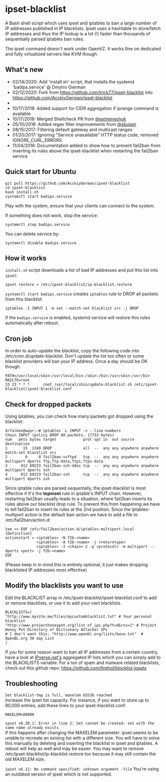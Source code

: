 ipset-blacklist
===============

A Bash shell script which uses ipset and iptables to ban a large number of IP addresses published in IP blacklists.
 Ipset uses a hashtable to store/fetch IP addresses and thus the IP lookup is a lot (!) faster than thousands of
  sequentially parsed iptables ban rules.

The ipset command doesn't work under OpenVZ. It works fine on dedicated and fully virtualized servers like KVM though.

## What's new
- 02/14/2020: Add 'install.sh' script, that installs the systemd 'badips.service'  @ Dmytro Gierman
- 02/12/2020: Fork from https://github.com/trick77/ipset-blacklist into https://github.com/AcckiyGerman/ipset-blacklist
-
- 10/17/2018: Added support for CIDR aggregation if iprange command is available
- 10/17/2018: Merged Shellcheck PR from [@extremeshok](https://github.com/extremeshok)
- 05/10/2018: Added regex filter improvements from [@sbujam](https://github.com/sbujam)
- 08/15/2017: Filtering default gateway and multicast ranges
- 01/20/2017: Ignoring "Service unavailable" HTTP status code, removed IGNORE_CURL_ERRORS 
- 11/04/2016: Documentation added to show how to prevent fail2ban from inserting its rules above the ipset-blacklist when restarting the fail2ban service

## Quick start for Ubuntu
```shell
git pull https://github.com/AcckiyGerman/ipset-blacklist
cd ipset-blacklist
bash install.sh
systemctl start badips.service
```
Play with the system, ensure that your clients can connect to the system.  
  
If something does not work, stop the service:
  
    systemctl stop badips.service

You can delete service by:
   
    systemctl disable badips.service

## How it works
`install.sh` script downloads a list of bad IP addresses and put this list into `ipset`:

    ipset restore < /etc/ipset-blacklist/ip-blacklist.restore

`systemctl start badips.service` creates `iptables` rule to DROP all packets from this blacklist:

    iptables -I INPUT 1 -m set --match-set blacklist src -j DROP


If the `badips.service` is enabled, systemd service will restore this rules automatically after reboot.

## Cron job
In order to auto-update the blacklist, copy the following code into /etc/cron.d/update-blacklist.
 Don't update the list too often or some blacklist providers will ban your IP address. Once a day should be OK though.
```
PATH=/usr/local/sbin:/usr/local/bin:/sbin:/bin:/usr/sbin:/usr/bin
MAILTO=root
33 23 * * *      root /usr/local/sbin/update-blacklist.sh /etc/ipset-blacklist/ipset-blacklist.conf
```

## Check for dropped packets
Using iptables, you can check how many packets got dropped using the blacklist:

```
drfalken@wopr:~# iptables -L INPUT -v --line-numbers
Chain INPUT (policy DROP 60 packets, 17733 bytes)
num   pkts bytes target            prot opt in  out source   destination
1       15  1349 DROP              all  --  any any anywhere anywhere     match-set blacklist src
2        0     0 fail2ban-vsftpd   tcp  --  any any anywhere anywhere     multiport dports ftp,ftp-data,ftps,ftps-data
3      912 69233 fail2ban-ssh-ddos tcp  --  any any anywhere anywhere     multiport dports ssh
4      912 69233 fail2ban-ssh      tcp  --  any any anywhere anywhere     multiport dports ssh
```
Since iptable rules are parsed sequentally, the ipset-blacklist is most effective if it's the **topmost** rule in
 iptable's INPUT chain. However, restarting fail2ban usually leads to a situation, where fail2ban inserts its rules
  above our blacklist drop rule. To prevent this from happening we have to tell fail2ban to insert its rules at the
   2nd position. Since the iptables-multiport action is the default ban-action we have to add a file to
    /etc/fail2ban/action.d:
```
tee << EOF /etc/fail2ban/action.d/iptables-multiport.local
[Definition]
actionstart = <iptables> -N f2b-<name>
              <iptables> -A f2b-<name> -j <returntype>
              <iptables> -I <chain> 2 -p <protocol> -m multiport --dports <port> -j f2b-<name>
EOF
```
(Please keep in in mind this is entirely optional, it just makes dropping blacklisted IP addresses most effective)

## Modify the blacklists you want to use
Edit the BLACKLIST array in /etc/ipset-blacklist/ipset-blacklist.conf to add or remove blacklists, or use it to add your own blacklists.
```
BLACKLISTS=(
"http://www.mysite.me/files/mycustomblacklist.txt" # Your personal blacklist
"http://www.projecthoneypot.org/list_of_ips.php?t=d&rss=1" # Project Honey Pot Directory of Dictionary Attacker IPs
# I don't want this: "http://www.openbl.org/lists/base.txt"  # OpenBL.org 30 day List
)
```
If you for some reason want to ban all IP addresses from a certain country, have a look at [IPverse.net's](http://ipverse.net/ipblocks/data/countries/) aggregated IP lists which you can simply add to the BLACKLISTS variable. For a ton of spam and malware related blacklists, check out this github repo: https://github.com/firehol/blocklist-ipsets

## Troubleshooting

```Set blacklist-tmp is full, maxelem 65536 reached```   
Increase the ipset list capacity. For instance, if you want to store up to 80,000 entries, add these lines to your ipset-blacklist.conf:  
```
MAXELEM=80000
```

```ipset v6.20.1: Error in line 2: Set cannot be created: set with the same name already exists```   
If this happens after changing the MAXELEM parameter: ipset seems to be unable to recreate an exising list with a different size. You will have to solve this manually by deleting and inserting the blacklist in ipset and iptables. A reboot will help as well and may be easier. You may want to remove /etc/ipset-blacklist/ip-blacklist.restore too because it may still contain the old MAXELEM size.

```ipset v6.12: No command specified: unknown argument -file```
You're using an outdated version of ipset which is not supported.
